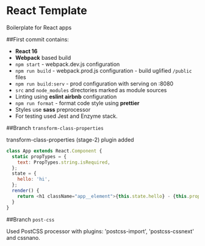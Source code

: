 # React Template

Boilerplate for React apps

##First commit contains:

* **React 16**
* **Webpack** based build
* `npm start` - webpack.dev.js configuration
* `npm run build` - webpack.prod.js configuration - build uglified `/public` files
* `npm run build:serv` - prod configuration with serving on :8080
* `src` and `node_modules` directories marked as module sources
* Linting using **eslint airbnb** configuration
* `npm run format` - format code style using **prettier**
* Styles use **sass** preprocessor
* For testing used Jest and Enzyme stack.

##Branch `transform-class-properties`

transform-class-properties (stage-2) plugin added

```js
class App extends React.Component {
  static propTypes = {
    text: PropTypes.string.isRequired,
  };
  state = {
    hello: 'hi',
  };
  render() {
    return <h1 className="app__element">{this.state.hello} - {this.props.text}</h1>;
  }
}
```

##Branch `post-css`

Used PostCSS processor with plugins: 'postcss-import', 'postcss-cssnext' and cssnano.
